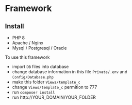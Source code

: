 # Framework
## Install 

- PHP 8
- Apache / Nginx
- Mysql / Postgresql / Oracle

To use this framework
- import `DB` files into database
- change database information in this file `Private/.env` and `Config/Database.php`
- make this folder `Views/template_c`
- change `Views/template_c` permition to 777
- run `composer install`
- run http://YOUR_DOMAIN/YOUR_FOLDER
